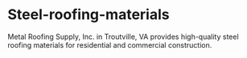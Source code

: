 # Steel-roofing-materials
Metal Roofing Supply, Inc. in Troutville, VA provides high-quality steel roofing materials for residential and commercial construction.

